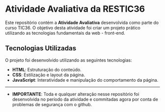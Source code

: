 # Atividade Avaliativa da RESTIC36

Este repositório contém a **Atividade Avaliativa** desenvolvida como parte do curso TIC36. O objetivo desta atividade foi criar um projeto prático utilizando as tecnologias fundamentais da web - front-end.

## Tecnologias Utilizadas

O projeto foi desenvolvido utilizando as seguintes tecnologias:

- **HTML**: Estruturação do conteúdo.
- **CSS**: Estilização e layout da página.
- **JavaScript**: Interatividade e manipulação do comportamento da página.

---
- **IMPORTANTE**: Toda e qualquer alteração nesse repositório foi desenvolvida no período da atividade e commitadas agora por conta de problemas de segurança com o github.
